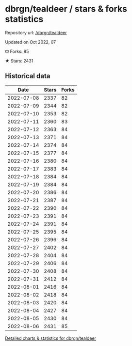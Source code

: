 # dbrgn/tealdeer / stars & forks statistics

Repository url: [/dbrgn/tealdeer](https://github.com/dbrgn/tealdeer)

Updated on Oct 2022, 07

☋ Forks: 85

★ Stars: 2431

## Historical data
| Date | Stars | Forks |
|------|-------|-------|
| 2022-07-08 | 2337 | 82 | 
| 2022-07-09 | 2344 | 82 | 
| 2022-07-10 | 2353 | 82 | 
| 2022-07-11 | 2360 | 83 | 
| 2022-07-12 | 2363 | 84 | 
| 2022-07-13 | 2371 | 84 | 
| 2022-07-14 | 2374 | 84 | 
| 2022-07-15 | 2377 | 84 | 
| 2022-07-16 | 2380 | 84 | 
| 2022-07-17 | 2383 | 84 | 
| 2022-07-18 | 2384 | 84 | 
| 2022-07-19 | 2384 | 84 | 
| 2022-07-20 | 2386 | 84 | 
| 2022-07-21 | 2387 | 84 | 
| 2022-07-22 | 2390 | 84 | 
| 2022-07-23 | 2391 | 84 | 
| 2022-07-24 | 2391 | 84 | 
| 2022-07-25 | 2395 | 84 | 
| 2022-07-26 | 2396 | 84 | 
| 2022-07-27 | 2402 | 84 | 
| 2022-07-28 | 2404 | 84 | 
| 2022-07-29 | 2406 | 84 | 
| 2022-07-30 | 2408 | 84 | 
| 2022-07-31 | 2412 | 84 | 
| 2022-08-01 | 2416 | 84 | 
| 2022-08-02 | 2418 | 84 | 
| 2022-08-03 | 2420 | 84 | 
| 2022-08-04 | 2427 | 84 | 
| 2022-08-05 | 2430 | 84 | 
| 2022-08-06 | 2431 | 85 | 


[Detailed charts & statistics for dbrgn/tealdeer](https://reviewgithub.com/rep/dbrgn/tealdeer)
